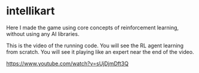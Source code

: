 # intellikart


Here I made the game using core concepts of reinforcement learning, without using any AI libraries.

This is the video of the running code. You will see the RL agent learning from scratch. You will see it playing like an expert near the end of the video. 


https://www.youtube.com/watch?v=sUjDjmDft3Q
